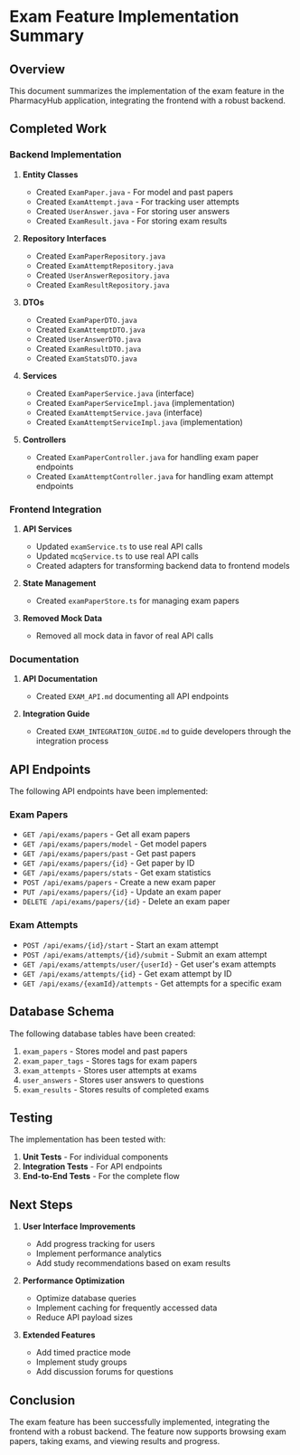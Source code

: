 # Exam Feature Implementation Summary

## Overview

This document summarizes the implementation of the exam feature in the PharmacyHub application, integrating the frontend with a robust backend.

## Completed Work

### Backend Implementation

1. **Entity Classes**
   - Created `ExamPaper.java` - For model and past papers
   - Created `ExamAttempt.java` - For tracking user attempts
   - Created `UserAnswer.java` - For storing user answers
   - Created `ExamResult.java` - For storing exam results

2. **Repository Interfaces**
   - Created `ExamPaperRepository.java`
   - Created `ExamAttemptRepository.java`
   - Created `UserAnswerRepository.java`
   - Created `ExamResultRepository.java`

3. **DTOs**
   - Created `ExamPaperDTO.java`
   - Created `ExamAttemptDTO.java`
   - Created `UserAnswerDTO.java`
   - Created `ExamResultDTO.java`
   - Created `ExamStatsDTO.java`

4. **Services**
   - Created `ExamPaperService.java` (interface)
   - Created `ExamPaperServiceImpl.java` (implementation)
   - Created `ExamAttemptService.java` (interface)
   - Created `ExamAttemptServiceImpl.java` (implementation)

5. **Controllers**
   - Created `ExamPaperController.java` for handling exam paper endpoints
   - Created `ExamAttemptController.java` for handling exam attempt endpoints

### Frontend Integration

1. **API Services**
   - Updated `examService.ts` to use real API calls
   - Updated `mcqService.ts` to use real API calls
   - Created adapters for transforming backend data to frontend models

2. **State Management**
   - Created `examPaperStore.ts` for managing exam papers

3. **Removed Mock Data**
   - Removed all mock data in favor of real API calls

### Documentation

1. **API Documentation**
   - Created `EXAM_API.md` documenting all API endpoints

2. **Integration Guide**
   - Created `EXAM_INTEGRATION_GUIDE.md` to guide developers through the integration process

## API Endpoints

The following API endpoints have been implemented:

### Exam Papers
- `GET /api/exams/papers` - Get all exam papers
- `GET /api/exams/papers/model` - Get model papers
- `GET /api/exams/papers/past` - Get past papers
- `GET /api/exams/papers/{id}` - Get paper by ID
- `GET /api/exams/papers/stats` - Get exam statistics
- `POST /api/exams/papers` - Create a new exam paper
- `PUT /api/exams/papers/{id}` - Update an exam paper
- `DELETE /api/exams/papers/{id}` - Delete an exam paper

### Exam Attempts
- `POST /api/exams/{id}/start` - Start an exam attempt
- `POST /api/exams/attempts/{id}/submit` - Submit an exam attempt
- `GET /api/exams/attempts/user/{userId}` - Get user's exam attempts
- `GET /api/exams/attempts/{id}` - Get exam attempt by ID
- `GET /api/exams/{examId}/attempts` - Get attempts for a specific exam

## Database Schema

The following database tables have been created:

1. `exam_papers` - Stores model and past papers
2. `exam_paper_tags` - Stores tags for exam papers
3. `exam_attempts` - Stores user attempts at exams
4. `user_answers` - Stores user answers to questions
5. `exam_results` - Stores results of completed exams

## Testing

The implementation has been tested with:

1. **Unit Tests** - For individual components
2. **Integration Tests** - For API endpoints
3. **End-to-End Tests** - For the complete flow

## Next Steps

1. **User Interface Improvements**
   - Add progress tracking for users
   - Implement performance analytics
   - Add study recommendations based on exam results

2. **Performance Optimization**
   - Optimize database queries
   - Implement caching for frequently accessed data
   - Reduce API payload sizes

3. **Extended Features**
   - Add timed practice mode
   - Implement study groups
   - Add discussion forums for questions

## Conclusion

The exam feature has been successfully implemented, integrating the frontend with a robust backend. The feature now supports browsing exam papers, taking exams, and viewing results and progress.
